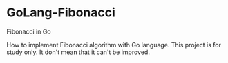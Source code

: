# GoLang-Fibonacci
Fibonacci in Go

How to implement Fibonacci algorithm with Go language. This project is for study only. 
It don't mean that it can't be improved.